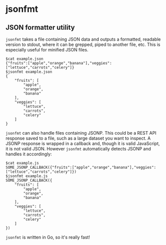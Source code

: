 jsonfmt
=======

JSON formatter utility
----

`jsonfmt` takes a file containing JSON data and outputs a formatted, readable version to stdout, where it can be grepped, piped to another file, etc. This is especially useful for minified JSON files.

```
$cat example.json
{"fruits":["apple","orange","banana"],"veggies":["lettuce","carrots","celery"]}
$jsonfmt example.json
{
    "fruits": [
        "apple",
        "orange",
        "banana"
    ],
    "veggies": [
        "lettuce",
        "carrots",
        "celery"
    ]
}
```

`jsonfmt` can also handle files containing JSONP. This could be a REST API response saved to a file, such as a large dataset you want to inspect. A JSONP response is wrapped in a callback and, though it is valid JavaScript, it is not valid JSON. However `jsonfmt` automatically detects JSONP and handles it accordingly:

```
$cat example.js
SOME_JSONP_CALLBACK({"fruits":["apple","orange","banana"],"veggies":["lettuce","carrots","celery"]})
$jsonfmt example.js
SOME_JSONP_CALLBACK({
    "fruits": [
        "apple",
        "orange",
        "banana"
    ],
    "veggies": [
        "lettuce",
        "carrots",
        "celery"
    ]
})
```

`jsonfmt` is written in Go, so it's really fast!
